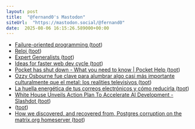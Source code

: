 ```yaml
---
layout: post
title:  "@fernand0's Mastodon"
siteUrl:  "https://mastodon.social/@fernand0"
date:  2025-08-06 16:15:26.589000+00:00
---
```

*  [Failure-oriented programming ](https://reprog.wordpress.com/2025/07/03/failure-oriented-programming) ([toot](https://mastodon.social/@fernand0/114982710580103137))
*  [Reloj ](https://www.flickr.com/photos/fernand0/54677775326) ([toot](https://mastodon.social/@fernand0/114982556486082206))
*  [Expert Generalists ](https://martinfowler.com/articles/expert-generalist.html#GrowingExpertGeneralist) ([toot](https://mastodon.social/@fernand0/114982554051577214))
*  [Ideas for faster web dev cycle ](https://blog.kowalczyk.info/til-ideas-for-faster-web-dev-cycle.htm) ([toot](https://mastodon.social/@fernand0/114982354479464128))
*  [Pocket has shut down - What you need to know \| Pocket Help ](https://support.mozilla.org/en-US/kb/future-of-pocke) ([toot](https://mastodon.social/@fernand0/114981634315901409))
*  [Ozzy Osbourne fue clave para alumbrar algo casi más importante culturalmente que el metal: los realities televisivos ](https://www.xataka.com/cine-y-tv/ozzy-osbourne-fue-clave-para-alumbrar-algo-casi-importante-culturalmente-que-metal-realities-televisivo) ([toot](https://mastodon.social/@fernand0/114981363423251042))
*  [La huella energética de tus correos electrónicos y cómo reducirla ](https://wwwhatsnew.com/2025/07/23/la-huella-energetica-de-tus-correos-electronicos-y-como-reducirla) ([toot](https://mastodon.social/@fernand0/114981104595080273))
*  [White House Unveils Action Plan To Accelerate AI Development - Slashdot ](https://slashdot.org/story/25/07/23/152244/white-house-unveils-action-plan-to-accelerate-ai-developmen) ([toot](https://mastodon.social/@fernand0/114980960010089442))
*  [ ](https://ohai.social/@tdyfqdb) ([toot](https://mastodon.social/@fernand0/114980179424830746))
*  [How we discovered, and recovered from, Postgres corruption on the matrix.org homeserver ](https://matrix.org/blog/2025/07/postgres-corruption-postmortem) ([toot](https://mastodon.social/@fernand0/114979226932766113))

